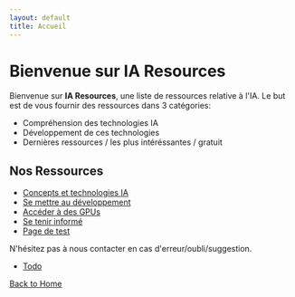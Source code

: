 ```yaml
---
layout: default
title: Accueil
---
```


# Bienvenue sur IA Resources

Bienvenue sur **IA Resources**, une liste de ressources relative à l'IA. Le but est de vous fournir des ressources dans 3 catégories:
- Compréhension des technologies IA
- Développement de ces technologies
- Dernières ressources / les plus intéréssantes / gratuit


## Nos Ressources

- [Concepts et technologies IA](/pages/concepts.md)
- [Se mettre au développement](/pages/dev.md)
- [Accéder à des GPUs](/pages/gpu.md)
- [Se tenir informé](/pages/actualite.md)
- [Page de test](/pages/test.md)

N'hésitez pas à nous contacter en cas d'erreur/oubli/suggestion.

- [Todo](/pages/todo.md)

[Back to Home](../index.md)